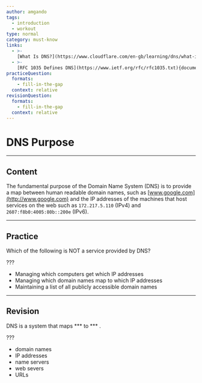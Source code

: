 ```yaml
---
author: amgando
tags:
  - introduction
  - workout
type: normal
category: must-know
links:
  - >-
    [What Is DNS?](https://www.cloudflare.com/en-gb/learning/dns/what-is-dns/){article}
  - >-
    [RFC 1035 Defines DNS](https://www.ietf.org/rfc/rfc1035.txt){documentation}
practiceQuestion:
  formats:
    - fill-in-the-gap
  context: relative
revisionQuestion:
  formats:
    - fill-in-the-gap
  context: relative
---
```


# DNS Purpose


---

## Content

The fundamental purpose of the Domain Name System (DNS) is to provide a map between human readable domain names, such as [www.google.com](http://www.google.com) and the IP addresses of the machines that host services on the web such as `172.217.5.110` (IPv4) and `2607:f8b0:4005:80b::200e` (IPv6).


---

## Practice

Which of the following is NOT a service provided by DNS?

???

- Managing which computers get which IP addresses
- Managing which domain names map to which IP addresses
- Maintaining a list of all publicly accessible domain names


---

## Revision

DNS is a system that maps *** to *** .

???

- domain names
- IP addresses
- name servers
- web severs
- URLs
